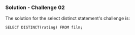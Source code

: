### Solution - Challenge 02

The solution for the select distinct statement's challenge is:

```SELECT DISTINCT(rating) FROM film;```